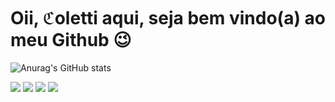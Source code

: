 <h1>Oii, ℭoletti aqui, seja bem vindo(a) ao meu Github 😉</h1>

<div>
  
![Anurag's GitHub stats](https://github-readme-stats.vercel.app/api?username=matheuscoletti08\&show_icons=true\&theme=dracula)

</div>

<div> 
  <a href="https://instagram.com/mxth_coletti" target="_blank"><img src="https://img.shields.io/badge/-Instagram-%23E4405F?style=for-the-badge&logo=instagram&logoColor=white" target="_blank"></a>
 <a href="https://discord.com/users/887130335849091092" target="_blank"><img src="https://img.shields.io/badge/Discord-7289DA?style=for-the-badge&logo=discord&logoColor=white" target="_blank"></a> 
  <a href = "mailto:matheus.coletti08@gmail.com"><img src="https://img.shields.io/badge/-Gmail-%23333?style=for-the-badge&logo=gmail&logoColor=white" target="_blank"></a>
  <a href="www.linkedin.com/in/matheus-marques-coletti-06a4a1274" target="_blank"><img src="https://img.shields.io/badge/-LinkedIn-%230077B5?style=for-the-badge&logo=linkedin&logoColor=white" target="_blank"></a> 
  
</div>

